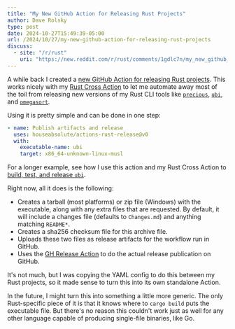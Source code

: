 ```yaml
---
title: "My New GitHub Action for Releasing Rust Projects"
author: Dave Rolsky
type: post
date: 2024-10-27T15:49:39-05:00
url: /2024/10/27/my-new-github-action-for-releasing-rust-projects
discuss:
  - site: "/r/rust"
    uri: "https://new.reddit.com/r/rust/comments/1gdlc7n/my_new_github_action_for_releasing_rust_projects/"
---
```


A while back I created a [new GitHub Action for releasing Rust projects](https://github.com/marketplace/actions/release-rust-project-binaries-as-github-releases). This works nicely with my [Rust Cross Action](https://github.com/marketplace/actions/build-rust-projects-with-cross) to let me automate away most of the toil from releasing new versions of my Rust CLI tools like [`precious`](https://github.com/houseabsolute/precious), [`ubi`](https://github.com/houseabsolute/ubi), and [`omegasort`](https://github.com/houseabsolute/omegasort).

Using it is pretty simple and can be done in one step:

```yaml
- name: Publish artifacts and release
  uses: houseabsolute/actions-rust-release@v0
  with:
    executable-name: ubi
    target: x86_64-unknown-linux-musl
```

For a longer example, see how I use this action and my Rust Cross Action to [build, test, and release `ubi`](https://github.com/houseabsolute/ubi/blob/master/.github/workflows/ci.yml).

Right now, all it does is the following:

* Creates a tarball (most platforms) or zip file (Windows) with the executable, along with any extra files that are requested. By default, it will include a changes file (defaults to `Changes.md`) and anything matching `README*`.
* Creates a sha256 checksum file for this archive file.
* Uploads these two files as release artifacts for the workflow run in GitHub.
* Uses the [GH Release Action](https://github.com/marketplace/actions/gh-release) to do the actual release publication on GitHub.

It's not much, but I was copying the YAML config to do this between my Rust projects, so it made sense to turn this into its own standalone Action.

In the future, I might turn this into something a little more generic. The only Rust-specific piece of it is that it knows where to `cargo build` puts the executable file. But there's no reason this couldn't work just as well for any other language capable of producing single-file binaries, like Go.
